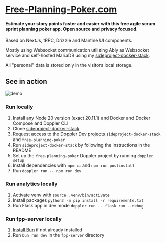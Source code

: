 # [Free-Planning-Poker.com](https://free-planning-poker.com/)

#### Estimate your story points faster and easier with this free agile scrum sprint planning poker app. Open source and privacy focused.

Based on NextJs, tRPC, Drizzle and Mantine UI components.

Mostly using Websocket communication utilizing Ably as Websocket service 
and self-hosted MariaDB using my [sideproject-docker-stack](https://github.com/jkrumm/sideproject-docker-stack).

All "personal" data is stored only in the visitors local storage.

## See in action

![demo](https://raw.githubusercontent.com/jkrumm/planning-poker/master/public/recording.gif)

### Run locally

1. Install any Node 20 version (exact 20.11.1) and Docker and Docker Compose and Doppler CLI
2. Clone [sideproject-docker-stack](https://github.com/jkrumm/sideproject-docker-stack)
3. Request access to the Doppler Dev projects `sideproject-docker-stack` and `free-planning-poker`
4. Run `sideproject-docker-stack` by following the instructions in the README
5. Set up the `free-planning-poker` Doppler project by running `doppler setup`
6. Install dependencies with `npm ci` and `npm run postinstall`
7. Run `doppler run -- npm run dev`

### Run analytics locally
1. Activate venv with `source .venv/bin/activate`
2. Install packages `python3 -m pip install -r requirements.txt`
3. Run Flask app in dev mode `doppler run -- flask run --debug`

### Run fpp-server locally
1. [Install Bun](https://bun.sh/docs/installation) if not already installed
2. Run `bun run dev` in the `fpp-server` directory